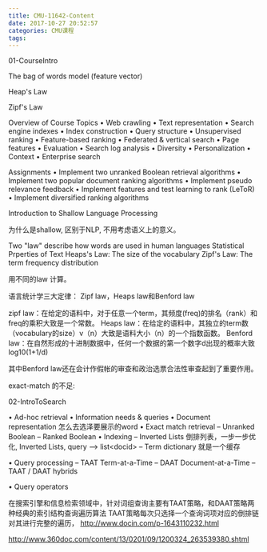 ```yaml
---
title: CMU-11642-Content
date: 2017-10-27 20:52:57
categories: CMU课程
tags:
---
```


01-CourseIntro

The bag of words model (feature vector)

Heap's Law

Zipf's Law

Overview of Course Topics
• Web crawling
• Text representation
• Search engine indexes
• Index construction
• Query structure
• Unsupervised ranking
• Feature-based ranking
• Federated & vertical search
• Page features
• Evaluation
• Search log analysis • Diversity
• Personalization
• Context
• Enterprise search

Assignments
• Implement two unranked Boolean retrieval algorithms 
• Implement two popular document ranking algorithms 
• Implement pseudo relevance feedback
• Implement features and test learning to rank (LeToR) 
• Implement diversified ranking algorithms

Introduction to Shallow Language Processing

为什么是shallow, 区别于NLP, 不用考虑语义上的意义。

Two "law" describe how words are used in human languages
Statistical Prperties of Text
Heaps's Law: The size of the vocabulary
Zipf's Law: The term frequency distribution

用不同的law 计算。

语言统计学三大定律：
Zipf law，Heaps law和Benford law

zipf law：在给定的语料中，对于任意一个term，其频度(freq)的排名（rank）和freq的乘积大致是一个常数。
Heaps law：在给定的语料中，其独立的term数（vocabulary的size）v（n）大致是语料大小（n）的一个指数函数。
Benford law：在自然形成的十进制数据中，任何一个数据的第一个数字d出现的概率大致log10(1+1/d)
 
其中Benford law还在会计作假帐的审查和政治选票合法性审查起到了重要作用。


exact-match 的不足:

02-IntroToSearch

• Ad-hoc retrieval
• Information needs & queries 
• Document representation 怎么去选泽要展示的word
• Exact match retrieval
 – Unranked Boolean
 – Ranked Boolean
• Indexing
 – Inverted Lists 倒排列表，一步一步优化, Inverted Lists, query --> list&lt;docid&gt;
 – Term dictionary 就是一个缓存

• Query processing
 – TAAT Term-at-a-Time
 – DAAT Document-at-a-Time
 – TAAT / DAAT hybrids

• Query operators

在搜索引擎和信息检索领域中，针对词组查询主要有TAAT策略，和DAAT策略两种经典的索引结构查询遍历算法
TAAT策略每次只选择一个查询词项对应的倒排链对其进行完整的遍历，
http://www.docin.com/p-1643110232.html

http://www.360doc.com/content/13/0201/09/1200324_263539380.shtml
